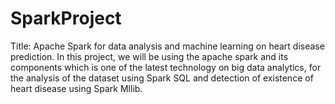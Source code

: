 # SparkProject
Title: Apache Spark for data analysis and machine learning on heart disease prediction.
In this project, we will be using the apache spark and its components which is one of the latest technology on big data analytics, for the analysis of the dataset using Spark SQL and detection of existence of heart disease using Spark Mllib.
